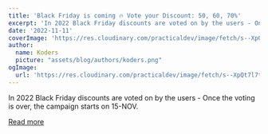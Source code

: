 ```yaml
---
title: 'Black Friday is coming 🔥 Vote your Discount: 50, 60, 70%'
excerpt: 'In 2022 Black Friday discounts are voted on by the users - Once the voting is over, the campaign starts on 15-NOV.'
date: '2022-11-11'
coverImage: 'https://res.cloudinary.com/practicaldev/image/fetch/s--XpQt7l7t--/c_imagga_scale,f_auto,fl_progressive,h_420,q_auto,w_1000/https://dev-to-uploads.s3.amazonaws.com/uploads/articles/46f7oie91suzf4nxkya6.jpg'
author:
  name: Koders
  picture: "assets/blog/authors/koders.png"
ogImage:
  url: 'https://res.cloudinary.com/practicaldev/image/fetch/s--XpQt7l7t--/c_imagga_scale,f_auto,fl_progressive,h_420,q_auto,w_1000/https://dev-to-uploads.s3.amazonaws.com/uploads/articles/46f7oie91suzf4nxkya6.jpg'
---
```


In 2022 Black Friday discounts are voted on by the users - Once the voting is over, the campaign starts on 15-NOV.

[Read more](https://dev.to/sm0ke/black-friday-is-coming-vote-your-discount-50-60-70-11aa)
